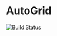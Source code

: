 # AutoGrid

[![Build Status](https://github.com/mfalt/AutoGrid.jl/workflows/CI/badge.svg)](https://github.com/mfalt/AutoGrid.jl/actions)
